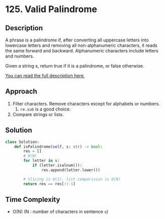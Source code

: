 # 125. Valid Palindrome

## Description

A phrase is a palindrome if, after converting all uppercase letters into lowercase letters and removing all non-alphanumeric characters, it reads the same forward and backward. Alphanumeric characters include letters and numbers.

Given a string s, return true if it is a palindrome, or false otherwise.

[You can read the full description here.](https://leetcode.com/problems/valid-palindrome/description/)

## Approach

1. Filter characters. Remove characters except for alphabets or numbers.
   1. `re.sub` is a good choice.
2. Compare strings or lists.

## Solution

```python
class Solution:
    def isPalindrome(self, s: str) -> bool:
        res = []
        # O(N)
        for letter in s:
            if (letter.isalnum()):
                res.append(letter.lower())

        # Slicing is O(1), list comparision is O(N)
        return res == res[::-1]
```

## Time Complexity

- O(N) (N : number of characters in sentence `s`)
